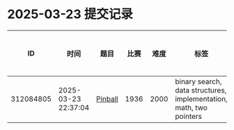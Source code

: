 # 2025-03-23 提交记录

 | ID | 时间 | 题目 | 比赛 | 难度 | 标签 | 结果 | 测试用例 | 运行时间 | 内存消耗 |
 |----|------|-----|-----|------|-----|------|---------|--------|----------|
 | 312084805 | 2025-03-23  22:37:04 | [Pinball](https://codeforces.com/problemset/problem/1936/B) | 1936 | 2000 | binary search, data structures, implementation, math, two pointers | OK | 19 | 327ms | 4000KB |